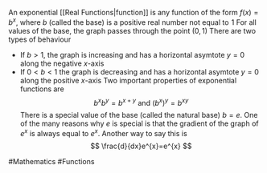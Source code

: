 An exponential [[Real Functions|function]] is any function of the form $f(x)=b^{x}$, where $b$ (called the base) is a positive real number not equal to $\hspace{0pt}1$
For all values of the base, the graph passes through the point $(0,1)$
There are two types of behaviour
- If $b>1$, the graph is increasing and has a horizontal asymtote $y=0$ along the negative $x$-axis
- If $0<b<1$ the graph is decreasing and has a horizontal asymtote $y=0$ along the positive $x$-axis
Two important properties of exponential functions are
$$
b^{x}b^{y}=b^{x+y}\text{      and      } (b^{x})^{y}=b^{xy}
$$
There is a special value of the base (called the natural base) $b=e$. One of the many reasons why $e$ is special is that the gradient of the graph of $e^{x}$ is always equal to $e^{x}$. Another way to say this is
$$
\frac{d}{dx}e^{x}=e^{x}
$$

#Mathematics #Functions 